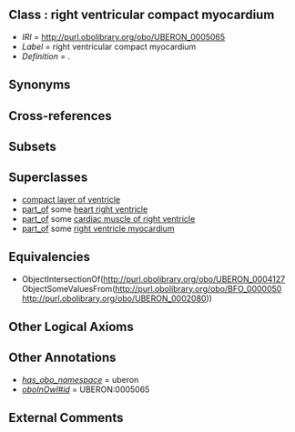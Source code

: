 
## Class : right ventricular compact myocardium

 * *IRI* = http://purl.obolibrary.org/obo/UBERON_0005065
 * *Label* = right ventricular compact myocardium
 * *Definition* = .

## Synonyms


## Cross-references


## Subsets


## Superclasses

 * [compact layer of ventricle](../../UBERON/27/UBERON_0004127.md)
 * [part_of](../../BFO/50/BFO_0000050.md) some [heart right ventricle](../../UBERON/80/UBERON_0002080.md)
 * [part_of](../../BFO/50/BFO_0000050.md) some [cardiac muscle of right ventricle](../../UBERON/81/UBERON_0003381.md)
 * [part_of](../../BFO/50/BFO_0000050.md) some [right ventricle myocardium](../../UBERON/67/UBERON_0006567.md)

## Equivalencies

 * ObjectIntersectionOf(<http://purl.obolibrary.org/obo/UBERON_0004127> ObjectSomeValuesFrom(<http://purl.obolibrary.org/obo/BFO_0000050> <http://purl.obolibrary.org/obo/UBERON_0002080>))

## Other Logical Axioms


## Other Annotations

 * *[has_obo_namespace](../../ce/oboInOwl#hasOBONamespace.md)* = uberon
 * *[oboInOwl#id](../../id/oboInOwl#id.md)* = UBERON:0005065

## External Comments

